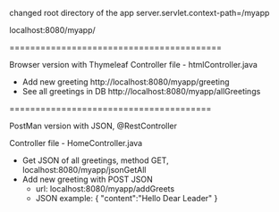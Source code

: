 changed root directory of the app
server.servlet.context-path=/myapp

localhost:8080/myapp/

=========================================

Browser version with Thymeleaf 
Controller file - htmlController.java

* Add new greeting  http://localhost:8080/myapp/greeting 
* See all greetings in DB   http://localhost:8080/myapp/allGreetings

=======================================

PostMan version with JSON, @RestController

Controller file - HomeController.java

* Get JSON of all greetings, method GET, localhost:8080/myapp/jsonGetAll
* Add new greeting with POST JSON <br>
    * url: localhost:8080/myapp/addGreets<br>
    * JSON example: { "content":"Hello Dear Leader" }
